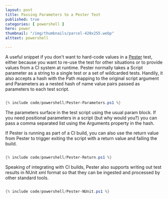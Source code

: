 ```yaml
---
layout: post
title: Passing Parameters to a Pester Test
published: true 
categories: [ powershell ]
hero: power
thumbnail: "/img/thumbnails/parcel-420x255.webp"
alttext: powershell

---
```


A useful snippet if you don't want to hard-code values in a <a href="https://github.com/pester/Pester">Pester</a> 
test, either because you want to re-use the test for other situations or to provide values from a CI system 
at runtime. Pester normally takes a Script parameter as a string to a single test or a set of wildcarded tests. Handily, 
it also accepts a hash with the Path mapping to the original script argument and Parameters as a nested hash of 
name value pairs passed as parameters to each test script. 

```powershell

{% include code/powershell/Pester-Parameters.ps1 %}

```

The parameters surface in the test script using the usual param block. If you need positional parameters in a script (but why 
would you?) you can pass a comma separated list using the Arguments property in the hash.

If Pester is running as part of a CI build, you can also use the return value from Pester to trigger exiting the script with a return value 
and failing the build.

```powershell

{% include code/powershell/Pester-Return.ps1 %}

```

Speaking of integrating with CI builds, Pester also supports writing out test results in NUnit xml format so that they can be ingested 
and processed by other standard tools. 

```powershell

{% include code/powershell/Pester-NUnit.ps1 %}

```
